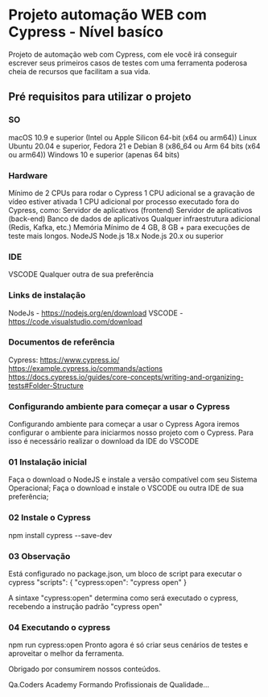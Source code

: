 # Projeto automação WEB com Cypress - Nível basíco

Projeto de automação web com Cypress, com ele você irá conseguir escrever seus primeiros casos de testes com uma ferramenta poderosa cheia de recursos que facilitam a sua vida.

## Pré requisitos para utilizar o projeto

### SO

macOS 10.9 e superior (Intel ou Apple Silicon 64-bit (x64 ou arm64))
Linux Ubuntu 20.04 e superior, Fedora 21 e Debian 8 (x86_64 ou Arm 64 bits (x64 ou arm64))
Windows 10 e superior (apenas 64 bits)

### Hardware

Mínimo de 2 CPUs para rodar o Cypress
1 CPU adicional se a gravação de vídeo estiver ativada
1 CPU adicional por processo executado fora do Cypress, como:
Servidor de aplicativos (frontend)
Servidor de aplicativos (back-end)
Banco de dados de aplicativos
Qualquer infraestrutura adicional (Redis, Kafka, etc.)
Memória
Mínimo de 4 GB, 8 GB + para execuções de teste mais longos.
NodeJS
Node.js 18.x
Node.js 20.x ou superior

### IDE

VSCODE
Qualquer outra de sua preferência

### Links de instalação

NodeJs - https://nodejs.org/en/download
VSCODE - https://code.visualstudio.com/download

### Documentos de referência

Cypress:
https://www.cypress.io/
https://example.cypress.io/commands/actions
https://docs.cypress.io/guides/core-concepts/writing-and-organizing-tests#Folder-Structure

### Configurando ambiente para começar a usar o Cypress

Configurando ambiente para começar a usar o Cypress
Agora iremos configurar o ambiente para iniciarmos nosso projeto com o Cypress. Para isso é necessário realizar o download da IDE do VSCODE

### 01 Instalação inicial

Faça o download o NodeJS e instale a versão compatível com seu Sistema Operacional;
Faça o download e instale o VSCODE ou outra IDE de sua preferência;


### 02 Instale o Cypress 

npm install cypress --save-dev

### 03 Observação

Está configurado no package.json, um bloco de script para executar o cypress
"scripts": {
    "cypress:open": "cypress open"
  }

A sintaxe "cypress:open" determina como será executado o cypress, recebendo a instrução padrão "cypress open"

### 04 Executando o cypress

   npm run cypress:open
Pronto agora é só criar seus cenários de testes e aproveitar o melhor da ferramenta.

Obrigado por consumirem nossos conteúdos.

Qa.Coders Academy Formando Profissionais de Qualidade...